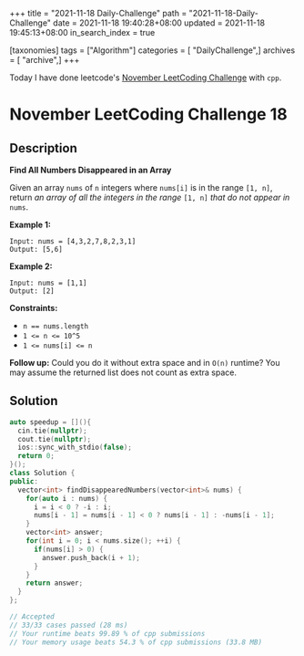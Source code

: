 +++
title = "2021-11-18 Daily-Challenge"
path = "2021-11-18-Daily-Challenge"
date = 2021-11-18 19:40:28+08:00
updated = 2021-11-18 19:45:13+08:00
in_search_index = true

[taxonomies]
tags = ["Algorithm"]
categories = [ "DailyChallenge",]
archives = [ "archive",]
+++

Today I have done leetcode's [November LeetCoding Challenge](https://leetcode.com/problems/find-all-numbers-disappeared-in-an-array/) with `cpp`.

<!-- more -->

# November LeetCoding Challenge 18

## Description

**Find All Numbers Disappeared in an Array**

Given an array `nums` of `n` integers where `nums[i]` is in the range `[1, n]`, return *an array of all the integers in the range* `[1, n]` *that do not appear in* `nums`.

 

**Example 1:**

```
Input: nums = [4,3,2,7,8,2,3,1]
Output: [5,6]
```

**Example 2:**

```
Input: nums = [1,1]
Output: [2]
```

 

**Constraints:**

- `n == nums.length`
- `1 <= n <= 10^5`
- `1 <= nums[i] <= n`

 

**Follow up:** Could you do it without extra space and in `O(n)` runtime? You may assume the returned list does not count as extra space.

## Solution

``` cpp
auto speedup = [](){
  cin.tie(nullptr);
  cout.tie(nullptr);
  ios::sync_with_stdio(false);
  return 0;
}();
class Solution {
public:
  vector<int> findDisappearedNumbers(vector<int>& nums) {
    for(auto i : nums) {
      i = i < 0 ? -i : i;
      nums[i - 1] = nums[i - 1] < 0 ? nums[i - 1] : -nums[i - 1];    
    }
    vector<int> answer;
    for(int i = 0; i < nums.size(); ++i) {
      if(nums[i] > 0) {
        answer.push_back(i + 1);
      }
    }
    return answer;
  }
};

// Accepted
// 33/33 cases passed (28 ms)
// Your runtime beats 99.89 % of cpp submissions
// Your memory usage beats 54.3 % of cpp submissions (33.8 MB)
```
